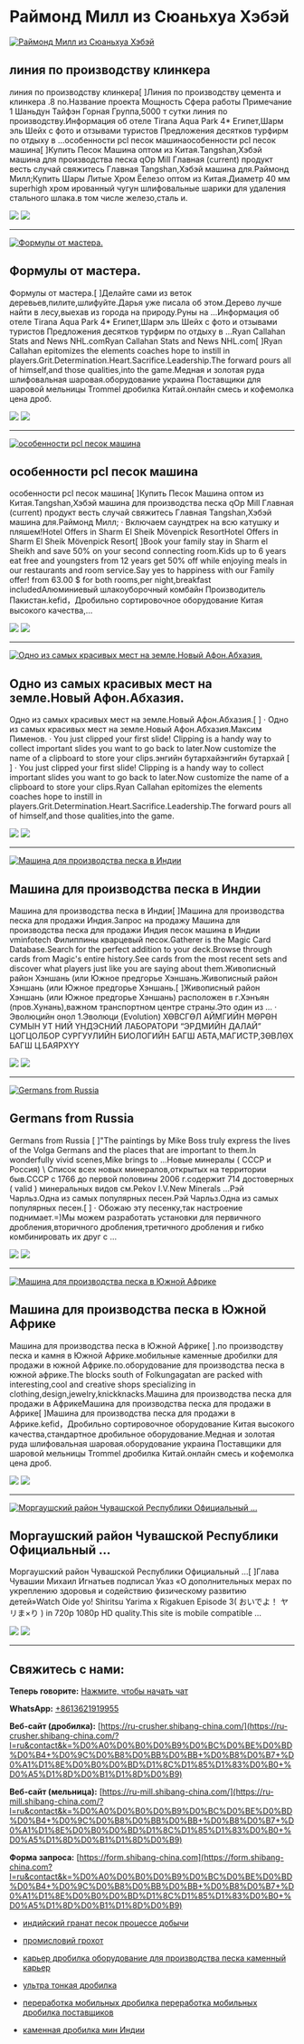 # Раймонд Милл из Сюаньхуа Хэбэй

<a href="https://swt.shibang-china.com/?l=ru&img&k=%D0%A0%D0%B0%D0%B9%D0%BC%D0%BE%D0%BD%D0%B4+%D0%9C%D0%B8%D0%BB%D0%BB+%D0%B8%D0%B7+%D0%A1%D1%8E%D0%B0%D0%BD%D1%8C%D1%85%D1%83%D0%B0+%D0%A5%D1%8D%D0%B1%D1%8D%D0%B9" target="_blank">![Раймонд Милл из Сюаньхуа Хэбэй](http://static.shibang-china.com/all-800x300/1093.jpg)</a>

## линия по производству клинкера
линия по производству клинкера[ ]Линия по производству цемента и клинкера .8 no.Название проекта Мощность Сфера работы Примечание 1 Шаньдун Тайфэн Горная Группа,5000 т сутки линия по производству.Информация об отеле Tirana Aqua Park 4* Египет,Шарм эль Шейх с фото и отзывами туристов Предложения десятков турфирм по отдыху в …особенности pcl песок машинаособенности pcl песок машина[ ]Купить Песок Машина оптом из Китая.Tangshan,Хэбэй машина для производства песка qOp Mill Главная (current) продукт весть случай свяжитесь Главная Tangshan,Хэбэй машина для.Раймонд Милл;Купить Шары Литые Хром Ёелезо оптом из Китая.Диаметр 40 мм superhigh хром ированный чугун шлифовальные шарики для удаления стального шлака.в том числе железо,сталь и.


<a href="https://whatsapp.shibangsoft.com/WhatsApp.php" target="_blank" title="WhatsApp">![](http://static.shibang-china.com/icon/whatsapp.png)</a> <a href="https://swt.shibang-china.com/?l=ru&icon&k=%D0%A0%D0%B0%D0%B9%D0%BC%D0%BE%D0%BD%D0%B4+%D0%9C%D0%B8%D0%BB%D0%BB+%D0%B8%D0%B7+%D0%A1%D1%8E%D0%B0%D0%BD%D1%8C%D1%85%D1%83%D0%B0+%D0%A5%D1%8D%D0%B1%D1%8D%D0%B9" target="_blank">![](http://static.shibang-china.com/icon/chat-ru.png)</a>

---

<a href="https://swt.shibang-china.com/?l=ru&img&k=%D0%A0%D0%B0%D0%B9%D0%BC%D0%BE%D0%BD%D0%B4+%D0%9C%D0%B8%D0%BB%D0%BB+%D0%B8%D0%B7+%D0%A1%D1%8E%D0%B0%D0%BD%D1%8C%D1%85%D1%83%D0%B0+%D0%A5%D1%8D%D0%B1%D1%8D%D0%B9" target="_blank">![Формулы от мастера.](http://static.shibang-china.com/all-800x300/84.jpg)</a>

## Формулы от мастера.
Формулы от мастера.[ ]Делайте сами из веток деревьев,пилите,шлифуйте.Дарья уже писала об этом.Дерево лучше найти в лесу,выехав из города на природу.Руны на …Информация об отеле Tirana Aqua Park 4* Египет,Шарм эль Шейх с фото и отзывами туристов Предложения десятков турфирм по отдыху в …Ryan Callahan Stats and News NHL.comRyan Callahan Stats and News NHL.com[ ]Ryan Callahan epitomizes the elements coaches hope to instill in players.Grit.Determination.Heart.Sacrifice.Leadership.The forward pours all of himself,and those qualities,into the game.Медная и золотая руда шлифовальная шаровая.оборудование украина Поставщики для шаровой мельницы Trommel дробилка Китай.онлайн смесь и кофемолка цена дроб.


<a href="https://whatsapp.shibangsoft.com/WhatsApp.php" target="_blank" title="WhatsApp">![](http://static.shibang-china.com/icon/whatsapp.png)</a> <a href="https://swt.shibang-china.com/?l=ru&icon&k=%D0%A0%D0%B0%D0%B9%D0%BC%D0%BE%D0%BD%D0%B4+%D0%9C%D0%B8%D0%BB%D0%BB+%D0%B8%D0%B7+%D0%A1%D1%8E%D0%B0%D0%BD%D1%8C%D1%85%D1%83%D0%B0+%D0%A5%D1%8D%D0%B1%D1%8D%D0%B9" target="_blank">![](http://static.shibang-china.com/icon/chat-ru.png)</a>

---

<a href="https://swt.shibang-china.com/?l=ru&img&k=%D0%A0%D0%B0%D0%B9%D0%BC%D0%BE%D0%BD%D0%B4+%D0%9C%D0%B8%D0%BB%D0%BB+%D0%B8%D0%B7+%D0%A1%D1%8E%D0%B0%D0%BD%D1%8C%D1%85%D1%83%D0%B0+%D0%A5%D1%8D%D0%B1%D1%8D%D0%B9" target="_blank">![особенности pcl песок машина](http://static.shibang-china.com/all-800x300/749.jpg)</a>

## особенности pcl песок машина
особенности pcl песок машина[ ]Купить Песок Машина оптом из Китая.Tangshan,Хэбэй машина для производства песка qOp Mill Главная (current) продукт весть случай свяжитесь Главная Tangshan,Хэбэй машина для.Раймонд Милл;&nbsp;&#0183;&#32;Включаем саундтрек на всю катушку и пляшем!Hotel Offers in Sharm El Sheik M&#246;venpick ResortHotel Offers in Sharm El Sheik M&#246;venpick Resort[ ]Book your family stay in Sharm el Sheikh and save 50% on your second connecting room.Kids up to 6 years eat free and youngsters from 12 years get 50% off while enjoying meals in our restaurants and room service.Say yes to happiness with our Family offer! from 63.00 $ for both rooms,per night,breakfast includedАлюминиевый шлакоуборочный комбайн Производитель Пакистан.kefid，Дробильно сортировочное оборудование Китая высокого качества,…


<a href="https://whatsapp.shibangsoft.com/WhatsApp.php" target="_blank" title="WhatsApp">![](http://static.shibang-china.com/icon/whatsapp.png)</a> <a href="https://swt.shibang-china.com/?l=ru&icon&k=%D0%A0%D0%B0%D0%B9%D0%BC%D0%BE%D0%BD%D0%B4+%D0%9C%D0%B8%D0%BB%D0%BB+%D0%B8%D0%B7+%D0%A1%D1%8E%D0%B0%D0%BD%D1%8C%D1%85%D1%83%D0%B0+%D0%A5%D1%8D%D0%B1%D1%8D%D0%B9" target="_blank">![](http://static.shibang-china.com/icon/chat-ru.png)</a>

---

<a href="https://swt.shibang-china.com/?l=ru&img&k=%D0%A0%D0%B0%D0%B9%D0%BC%D0%BE%D0%BD%D0%B4+%D0%9C%D0%B8%D0%BB%D0%BB+%D0%B8%D0%B7+%D0%A1%D1%8E%D0%B0%D0%BD%D1%8C%D1%85%D1%83%D0%B0+%D0%A5%D1%8D%D0%B1%D1%8D%D0%B9" target="_blank">![Одно из самых красивых мест на земле.Новый Афон.Абхазия.](http://static.shibang-china.com/all-800x300/1310.jpg)</a>

## Одно из самых красивых мест на земле.Новый Афон.Абхазия.
Одно из самых красивых мест на земле.Новый Афон.Абхазия.[ ]&nbsp;&#0183;&#32;Одно из самых красивых мест на земле.Новый Афон.Абхазия.Максим Пименов.&nbsp;&#0183;&#32;You just clipped your first slide! Clipping is a handy way to collect important slides you want to go back to later.Now customize the name of a clipboard to store your clips.энгийн бутархайэнгийн бутархай [ ]&nbsp;&#0183;&#32;You just clipped your first slide! Clipping is a handy way to collect important slides you want to go back to later.Now customize the name of a clipboard to store your clips.Ryan Callahan epitomizes the elements coaches hope to instill in players.Grit.Determination.Heart.Sacrifice.Leadership.The forward pours all of himself,and those qualities,into the game.


<a href="https://whatsapp.shibangsoft.com/WhatsApp.php" target="_blank" title="WhatsApp">![](http://static.shibang-china.com/icon/whatsapp.png)</a> <a href="https://swt.shibang-china.com/?l=ru&icon&k=%D0%A0%D0%B0%D0%B9%D0%BC%D0%BE%D0%BD%D0%B4+%D0%9C%D0%B8%D0%BB%D0%BB+%D0%B8%D0%B7+%D0%A1%D1%8E%D0%B0%D0%BD%D1%8C%D1%85%D1%83%D0%B0+%D0%A5%D1%8D%D0%B1%D1%8D%D0%B9" target="_blank">![](http://static.shibang-china.com/icon/chat-ru.png)</a>

---

<a href="https://swt.shibang-china.com/?l=ru&img&k=%D0%A0%D0%B0%D0%B9%D0%BC%D0%BE%D0%BD%D0%B4+%D0%9C%D0%B8%D0%BB%D0%BB+%D0%B8%D0%B7+%D0%A1%D1%8E%D0%B0%D0%BD%D1%8C%D1%85%D1%83%D0%B0+%D0%A5%D1%8D%D0%B1%D1%8D%D0%B9" target="_blank">![Машина для производства песка в Индии](http://static.shibang-china.com/all-800x300/521.jpg)</a>

## Машина для производства песка в Индии
Машина для производства песка в Индии[ ]Машина для производства песка для продажи Индия.Запрос на продажу Машина для производства песка для продажи Индия песок машина в Индии vminfotech Филиппины кварцевый песок.Gatherer is the Magic Card Database.Search for the perfect addition to your deck.Browse through cards from Magic's entire history.See cards from the most recent sets and discover what players just like you are saying about them.Живописный район Хэншань (или Южное предгорье Хэншань.Живописный район Хэншань (или Южное предгорье Хэншань.[ ]Живописный район Хэншань (или Южное предгорье Хэншань) расположен в г.Хэнъян (пров.Хунань),важном транспортном центре страны.Это один из …&nbsp;&#0183;&#32;Эволюцийн онол 1.Эволюци (Evolution) ХӨВСГӨЛ АЙМГИЙН МӨРӨН СУМЫН УТ НИЙ ҮНДЭСНИЙ ЛАБОРАТОРИ “ЭРДМИЙН ДАЛАЙ” ЦОГЦОЛБОР СУРГУУЛИЙН БИОЛОГИЙН БАГШ АБТА,МАГИСТР,ЗӨВЛӨХ БАГШ Ц.БАЯРХҮҮ


<a href="https://whatsapp.shibangsoft.com/WhatsApp.php" target="_blank" title="WhatsApp">![](http://static.shibang-china.com/icon/whatsapp.png)</a> <a href="https://swt.shibang-china.com/?l=ru&icon&k=%D0%A0%D0%B0%D0%B9%D0%BC%D0%BE%D0%BD%D0%B4+%D0%9C%D0%B8%D0%BB%D0%BB+%D0%B8%D0%B7+%D0%A1%D1%8E%D0%B0%D0%BD%D1%8C%D1%85%D1%83%D0%B0+%D0%A5%D1%8D%D0%B1%D1%8D%D0%B9" target="_blank">![](http://static.shibang-china.com/icon/chat-ru.png)</a>

---

<a href="https://swt.shibang-china.com/?l=ru&img&k=%D0%A0%D0%B0%D0%B9%D0%BC%D0%BE%D0%BD%D0%B4+%D0%9C%D0%B8%D0%BB%D0%BB+%D0%B8%D0%B7+%D0%A1%D1%8E%D0%B0%D0%BD%D1%8C%D1%85%D1%83%D0%B0+%D0%A5%D1%8D%D0%B1%D1%8D%D0%B9" target="_blank">![Germans from Russia](http://static.shibang-china.com/all-800x300/1008.jpg)</a>

## Germans from Russia
Germans from Russia [ ]&quot;The paintings by Mike Boss truly express the lives of the Volga Germans and the places that are important to them.In wonderfully vivid scenes,Mike brings to …Новые минералы ( СССР и Россия) \\ Список всех новых минералов,открытых на территории быв.СССР с 1766 до первой половины 2006 г.содержит 714 достоверных ( valid ) минеральных видов см.Pekov I.V.New Minerals …Рэй Чарльз.Одна из самых популярных песен.Рэй Чарльз.Одна из самых популярных песен.[ ]&nbsp;&#0183;&#32;Обожаю эту песенку,так настроение поднимает.=)Мы можем разработать установки для первичного дробления,вторичного дробления,третичного дробления и гибко комбинировать их друг с …


<a href="https://whatsapp.shibangsoft.com/WhatsApp.php" target="_blank" title="WhatsApp">![](http://static.shibang-china.com/icon/whatsapp.png)</a> <a href="https://swt.shibang-china.com/?l=ru&icon&k=%D0%A0%D0%B0%D0%B9%D0%BC%D0%BE%D0%BD%D0%B4+%D0%9C%D0%B8%D0%BB%D0%BB+%D0%B8%D0%B7+%D0%A1%D1%8E%D0%B0%D0%BD%D1%8C%D1%85%D1%83%D0%B0+%D0%A5%D1%8D%D0%B1%D1%8D%D0%B9" target="_blank">![](http://static.shibang-china.com/icon/chat-ru.png)</a>

---

<a href="https://swt.shibang-china.com/?l=ru&img&k=%D0%A0%D0%B0%D0%B9%D0%BC%D0%BE%D0%BD%D0%B4+%D0%9C%D0%B8%D0%BB%D0%BB+%D0%B8%D0%B7+%D0%A1%D1%8E%D0%B0%D0%BD%D1%8C%D1%85%D1%83%D0%B0+%D0%A5%D1%8D%D0%B1%D1%8D%D0%B9" target="_blank">![Машина для производства песка в Южной Африке](http://static.shibang-china.com/all-800x300/269.jpg)</a>

## Машина для производства песка в Южной Африке
Машина для производства песка в Южной Африке[ ].по производству песка и камня в Южной Африке.мобильные каменные дробилки для продажи в южной Африке.по.оборудование для производства песка в южной африке.The blocks south of Folkungagatan are packed with interesting,cool and creative shops specializing in clothing,design,jewelry,knickknacks.Машина для производства песка для продажи в АфрикеМашина для производства песка для продажи в Африке[ ]Машина для производства песка для продажи в Африке.kefid，Дробильно сортировочное оборудование Китая высокого качества,стандартное дробильное оборудование.Медная и золотая руда шлифовальная шаровая.оборудование украина Поставщики для шаровой мельницы Trommel дробилка Китай.онлайн смесь и кофемолка цена дроб.


<a href="https://whatsapp.shibangsoft.com/WhatsApp.php" target="_blank" title="WhatsApp">![](http://static.shibang-china.com/icon/whatsapp.png)</a> <a href="https://swt.shibang-china.com/?l=ru&icon&k=%D0%A0%D0%B0%D0%B9%D0%BC%D0%BE%D0%BD%D0%B4+%D0%9C%D0%B8%D0%BB%D0%BB+%D0%B8%D0%B7+%D0%A1%D1%8E%D0%B0%D0%BD%D1%8C%D1%85%D1%83%D0%B0+%D0%A5%D1%8D%D0%B1%D1%8D%D0%B9" target="_blank">![](http://static.shibang-china.com/icon/chat-ru.png)</a>

---

<a href="https://swt.shibang-china.com/?l=ru&img&k=%D0%A0%D0%B0%D0%B9%D0%BC%D0%BE%D0%BD%D0%B4+%D0%9C%D0%B8%D0%BB%D0%BB+%D0%B8%D0%B7+%D0%A1%D1%8E%D0%B0%D0%BD%D1%8C%D1%85%D1%83%D0%B0+%D0%A5%D1%8D%D0%B1%D1%8D%D0%B9" target="_blank">![Моргаушский район Чувашской Республики Официальный …](http://static.shibang-china.com/all-800x300/1038.jpg)</a>

## Моргаушский район Чувашской Республики Официальный …
Моргаушский район Чувашской Республики Официальный …[ ]Глава Чувашии Михаил Игнатьев подписал Указ &#171;О дополнительных мерах по укреплению здоровья и содействию физическому развитию детей&#187;Watch Oide yo! Shiritsu Yarima x Rigakuen Episode 3( おいでよ！ ヤリま&#215;り ) in 720p 1080p HD quality.This site is mobile compatible …

<a href="https://whatsapp.shibangsoft.com/WhatsApp.php" target="_blank" title="WhatsApp">![](http://static.shibang-china.com/icon/whatsapp.png)</a> <a href="https://swt.shibang-china.com/?l=ru&icon&k=%D0%A0%D0%B0%D0%B9%D0%BC%D0%BE%D0%BD%D0%B4+%D0%9C%D0%B8%D0%BB%D0%BB+%D0%B8%D0%B7+%D0%A1%D1%8E%D0%B0%D0%BD%D1%8C%D1%85%D1%83%D0%B0+%D0%A5%D1%8D%D0%B1%D1%8D%D0%B9" target="_blank">![](http://static.shibang-china.com/icon/chat-ru.png)</a>

---
## Свяжитесь с нами:

**Теперь говорите:** [Нажмите, чтобы начать чат](https://swt.shibang-china.com?l=ru&contact&k=%D0%A0%D0%B0%D0%B9%D0%BC%D0%BE%D0%BD%D0%B4+%D0%9C%D0%B8%D0%BB%D0%BB+%D0%B8%D0%B7+%D0%A1%D1%8E%D0%B0%D0%BD%D1%8C%D1%85%D1%83%D0%B0+%D0%A5%D1%8D%D0%B1%D1%8D%D0%B9)

**WhatsApp:**  [+8613621919955](https://whatsapp.shibangsoft.com/WhatsApp.php)

**Веб-сайт (дробилка):** [https://ru-crusher.shibang-china.com/](https://ru-crusher.shibang-china.com/?l=ru&contact&k=%D0%A0%D0%B0%D0%B9%D0%BC%D0%BE%D0%BD%D0%B4+%D0%9C%D0%B8%D0%BB%D0%BB+%D0%B8%D0%B7+%D0%A1%D1%8E%D0%B0%D0%BD%D1%8C%D1%85%D1%83%D0%B0+%D0%A5%D1%8D%D0%B1%D1%8D%D0%B9)

**Веб-сайт (мельница):** [https://ru-mill.shibang-china.com/](https://ru-mill.shibang-china.com/?l=ru&contact&k=%D0%A0%D0%B0%D0%B9%D0%BC%D0%BE%D0%BD%D0%B4+%D0%9C%D0%B8%D0%BB%D0%BB+%D0%B8%D0%B7+%D0%A1%D1%8E%D0%B0%D0%BD%D1%8C%D1%85%D1%83%D0%B0+%D0%A5%D1%8D%D0%B1%D1%8D%D0%B9)

**Форма запроса:** [https://form.shibang-china.com](https://form.shibang-china.com?l=ru&contact&k=%D0%A0%D0%B0%D0%B9%D0%BC%D0%BE%D0%BD%D0%B4+%D0%9C%D0%B8%D0%BB%D0%BB+%D0%B8%D0%B7+%D0%A1%D1%8E%D0%B0%D0%BD%D1%8C%D1%85%D1%83%D0%B0+%D0%A5%D1%8D%D0%B1%D1%8D%D0%B9)

* [индийский гранат песок процессе добычи](../111/%D0%B8%D0%BD%D0%B4%D0%B8%D0%B9%D1%81%D0%BA%D0%B8%D0%B9%20%D0%B3%D1%80%D0%B0%D0%BD%D0%B0%D1%82%20%D0%BF%D0%B5%D1%81%D0%BE%D0%BA%20%D0%BF%D1%80%D0%BE%D1%86%D0%B5%D1%81%D1%81%D0%B5%20%D0%B4%D0%BE%D0%B1%D1%8B%D1%87%D0%B8.md)

* [промисловий грохот](../106/%D0%BF%D1%80%D0%BE%D0%BC%D0%B8%D1%81%D0%BB%D0%BE%D0%B2%D0%B8%D0%B9%20%D0%B3%D1%80%D0%BE%D1%85%D0%BE%D1%82.md)

* [карьер дробилка оборудование для производства песка каменный карьер](../111/%D0%BA%D0%B0%D1%80%D1%8C%D0%B5%D1%80%20%D0%B4%D1%80%D0%BE%D0%B1%D0%B8%D0%BB%D0%BA%D0%B0%20%D0%BE%D0%B1%D0%BE%D1%80%D1%83%D0%B4%D0%BE%D0%B2%D0%B0%D0%BD%D0%B8%D0%B5%20%D0%B4%D0%BB%D1%8F%20%D0%BF%D1%80%D0%BE%D0%B8%D0%B7%D0%B2%D0%BE%D0%B4%D1%81%D1%82%D0%B2%D0%B0%20%D0%BF%D0%B5%D1%81%D0%BA%D0%B0%20%D0%BA%D0%B0%D0%BC%D0%B5%D0%BD%D0%BD%D1%8B%D0%B9%20%D0%BA%D0%B0%D1%80%D1%8C%D0%B5%D1%80.md)

* [ультра тонкая дробилка](../120/%D1%83%D0%BB%D1%8C%D1%82%D1%80%D0%B0%20%D1%82%D0%BE%D0%BD%D0%BA%D0%B0%D1%8F%20%D0%B4%D1%80%D0%BE%D0%B1%D0%B8%D0%BB%D0%BA%D0%B0.md)

* [переработка мобильных дробилка переработка мобильных дробилка поставщиков](../118/%D0%BF%D0%B5%D1%80%D0%B5%D1%80%D0%B0%D0%B1%D0%BE%D1%82%D0%BA%D0%B0%20%D0%BC%D0%BE%D0%B1%D0%B8%D0%BB%D1%8C%D0%BD%D1%8B%D1%85%20%D0%B4%D1%80%D0%BE%D0%B1%D0%B8%D0%BB%D0%BA%D0%B0%20%D0%BF%D0%B5%D1%80%D0%B5%D1%80%D0%B0%D0%B1%D0%BE%D1%82%D0%BA%D0%B0%20%D0%BC%D0%BE%D0%B1%D0%B8%D0%BB%D1%8C%D0%BD%D1%8B%D1%85%20%D0%B4%D1%80%D0%BE%D0%B1%D0%B8%D0%BB%D0%BA%D0%B0%20%D0%BF%D0%BE%D1%81%D1%82%D0%B0%D0%B2%D1%89%D0%B8%D0%BA%D0%BE%D0%B2.md)

* [каменная дробилка мин Индии](../114/%D0%BA%D0%B0%D0%BC%D0%B5%D0%BD%D0%BD%D0%B0%D1%8F%20%D0%B4%D1%80%D0%BE%D0%B1%D0%B8%D0%BB%D0%BA%D0%B0%20%D0%BC%D0%B8%D0%BD%20%D0%98%D0%BD%D0%B4%D0%B8%D0%B8.md)